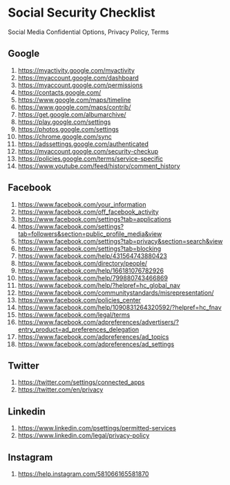 # Social Security Checklist

Social Media Confidential Options, Privacy Policy, Terms

<H2>Google</H2> 

1. https://myactivity.google.com/myactivity
2. https://myaccount.google.com/dashboard
3. https://myaccount.google.com/permissions
4. https://contacts.google.com/
5. https://www.google.com/maps/timeline
6. https://www.google.com/maps/contrib/
7. https://get.google.com/albumarchive/
8. https://play.google.com/settings
9. https://photos.google.com/settings
10. https://chrome.google.com/sync
11. https://adssettings.google.com/authenticated
12. https://myaccount.google.com/security-checkup
13. https://policies.google.com/terms/service-specific
14. https://www.youtube.com/feed/history/comment_history

<H2>Facebook</H2>

1. https://www.facebook.com/your_information
2. https://www.facebook.com/off_facebook_activity
3. https://www.facebook.com/settings?tab=applications
4. https://www.facebook.com/settings?tab=followers&section=public_profile_media&view
5. https://www.facebook.com/settings?tab=privacy&section=search&view
6. https://www.facebook.com/settings?tab=blocking
7. https://www.facebook.com/help/431564743880423
8. https://www.facebook.com/directory/people/
9. https://www.facebook.com/help/166181076782926
10. https://www.facebook.com/help/799880743466869
11. https://www.facebook.com/help/?helpref=hc_global_nav
12. https://www.facebook.com/communitystandards/misrepresentation/
13. https://www.facebook.com/policies_center
14. https://www.facebook.com/help/1090831264320592/?helpref=hc_fnav
15. https://www.facebook.com/legal/terms
16. https://www.facebook.com/adpreferences/advertisers/?entry_product=ad_preferences_delegation
17. https://www.facebook.com/adpreferences/ad_topics
18. https://www.facebook.com/adpreferences/ad_settings

<H2>Twitter</H2>

1. https://twitter.com/settings/connected_apps
2. https://twitter.com/en/privacy

<H2>Linkedin</H2>

1. https://www.linkedin.com/psettings/permitted-services
2. https://www.linkedin.com/legal/privacy-policy

<H2>Instagram</h2>

1. https://help.instagram.com/581066165581870
